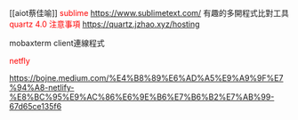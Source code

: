 
[[aiot蔡佳喻]]
<font color=red>sublime</font>
https://www.sublimetext.com/
有趣的多開程式比對工具
<font color = red>quartz 4.0 注意事項</font>
https://quartz.jzhao.xyz/hosting

mobaxterm
client連線程式

<font color = red>netfly</font>

https://bojne.medium.com/%E4%B8%89%E6%AD%A5%E9%A9%9F%E7%94%A8-netlify-%E8%BC%95%E9%AC%86%E6%9E%B6%E7%B6%B2%E7%AB%99-67d65ce135f6